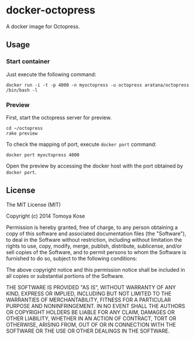 # docker-octopress

A docker image for Octopress.

## Usage

### Start container

Just execute the following command:

```
docker run -i -t -p 4000 -n myoctopress -u octopress aratana/octopress /bin/bash -l
```

### Preview

First, start the octopress server for preview.

```
cd ~/octopress
rake preview
```

To check the mapping of port, execute `docker port` command:

```
docker port myoctopress 4000
```

Open the preview by accessing the docker host with the port obtained by `docker port`.

## License

The MIT License (MIT)

Copyright (c) 2014 Tomoya Kose

Permission is hereby granted, free of charge, to any person obtaining a copy
of this software and associated documentation files (the "Software"), to deal
in the Software without restriction, including without limitation the rights
to use, copy, modify, merge, publish, distribute, sublicense, and/or sell
copies of the Software, and to permit persons to whom the Software is
furnished to do so, subject to the following conditions:

The above copyright notice and this permission notice shall be included in
all copies or substantial portions of the Software.

THE SOFTWARE IS PROVIDED "AS IS", WITHOUT WARRANTY OF ANY KIND, EXPRESS OR
IMPLIED, INCLUDING BUT NOT LIMITED TO THE WARRANTIES OF MERCHANTABILITY,
FITNESS FOR A PARTICULAR PURPOSE AND NONINFRINGEMENT. IN NO EVENT SHALL THE
AUTHORS OR COPYRIGHT HOLDERS BE LIABLE FOR ANY CLAIM, DAMAGES OR OTHER
LIABILITY, WHETHER IN AN ACTION OF CONTRACT, TORT OR OTHERWISE, ARISING FROM,
OUT OF OR IN CONNECTION WITH THE SOFTWARE OR THE USE OR OTHER DEALINGS IN
THE SOFTWARE.
